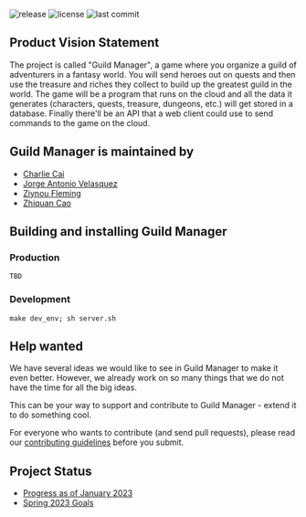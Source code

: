 <!-- A NYU Capstone Project
The Guild Manager by JV · CC · ZQ · ZF -->

![release](https://img.shields.io/github/v/release/Jorge-A-Velasquez/Guild-Manager-Capstone?include_prereleases&style=for-the-badge)
![license](https://img.shields.io/github/license/Jorge-A-Velasquez/Guild-Manager-Capstone?style=for-the-badge)
![last commit](https://img.shields.io/github/last-commit/Jorge-A-Velasquez/Guild-Manager-Capstone?style=for-the-badge)

## Product Vision Statement
The project is called "Guild Manager", a game where you organize a guild of adventurers in a fantasy world. You will send heroes out on quests and then use the treasure and riches they collect to build up the greatest guild in the world. The game will be a program that runs on the cloud and all the data it generates (characters, quests, treasure, dungeons, etc.) will get stored in a database. Finally there'll be an API that a web client could use to send commands to the game on the cloud.


## Guild Manager is maintained by
- <a href="https://github.com/charliecai00"> Charlie Cai</a>
- <a href="https://github.com/Jorge-A-Velasquez">Jorge Antonio Velasquez</a>
- <a href="https://github.com/Zighnou">Ziynou Fleming</a>
- <a href="https://github.com/ZhiquanCao">Zhiquan Cao</a>


## Building and installing Guild Manager
### Production
`TBD`

### Development
`make dev_env; sh server.sh`



## Help wanted
We have several ideas we would like to see in Guild Manager to make it even better. However, we already work on so many things that we do not have the time for all the big ideas.

This can be your way to support and contribute to Guild Manager  - extend it to do something cool.

For everyone who wants to contribute (and send pull requests), please read our [contributing guidelines](./documentation/CONTRIBUTING.md) before you submit.

## Project Status
- <a href="https://github.com/Jorge-A-Velasquez/Guild-Manager-Capstone/blob/master/PROGRESS.md"> Progress as of January 2023</a>
- <a href="https://github.com/Jorge-A-Velasquez/Guild-Manager-Capstone/blob/master/NEWGOALS.md"> Spring 2023 Goals</a>
